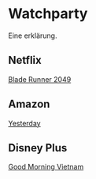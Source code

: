 # Watchparty

Eine erklärung.

## Netflix
<a href="https://www.tele.pe/netflix/8df6a2fd0b5cb025?s=s175" target="_blank">Blade Runner 2049</a>

## Amazon
<a href="https://amzn.eu/g4M1Jk5" target="_blank">Yesterday</a>

## Disney Plus
<a href="https://www.disneyplus.com/groupwatch/59c1e7e1-926d-4f00-8e75-e8e744ff4d0f" target="_blank">Good Morning Vietnam</a>